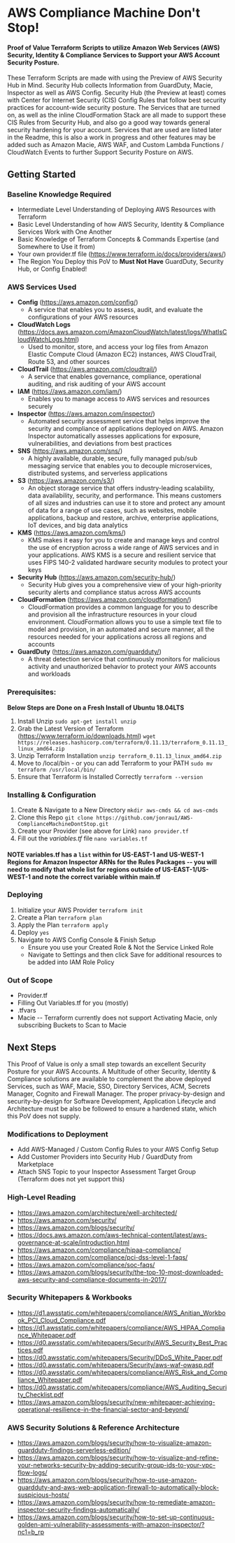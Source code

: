 # AWS Compliance Machine Don't Stop!
#### Proof of Value Terraform Scripts to utilize Amazon Web Services (AWS) Security, Identity & Compliance Services to Support your AWS Account Security Posture. 
These Terraform Scripts are made with using the Preview of AWS Security Hub in Mind. Security Hub collects Information from GuardDuty, Macie, Inspector as well as AWS Config. Security Hub (the Preview at least) comes with Center for Internet Security (CIS) Config Rules that follow best security practices for account-wide security posture. The Services that are turned on, as well as the inline CloudFormation Stack are all made to support these CIS Rules from Security Hub, and also go a good way towards general security hardening for your account. Services that are used are listed later in the Readme, this is also a work in progress and other features may be added such as Amazon Macie, AWS WAF, and Custom Lambda Functions / CloudWatch Events to further Support Security Posture on AWS.

## Getting Started

### Baseline Knowledge Required
- Intermediate Level Understanding of Deploying AWS Resources with Terraform
- Basic Level Understanding of how AWS Security, Identity & Compliance Services Work with One Another
- Basic Knowledge of Terraform Concepts & Commands Expertise (and Somewhere to Use it from)
- Your own provider.tf file (https://www.terraform.io/docs/providers/aws/)
- The Region You Deploy this PoV to **Must Not Have** GuardDuty, Security Hub, or Config Enabled!

### AWS Services Used
- **Config** (https://aws.amazon.com/config/)
    - A service that enables you to assess, audit, and evaluate the configurations of your AWS resources
- **CloudWatch Logs** (https://docs.aws.amazon.com/AmazonCloudWatch/latest/logs/WhatIsCloudWatchLogs.html)
    - Used to monitor, store, and access your log files from Amazon Elastic Compute Cloud (Amazon EC2) instances, AWS CloudTrail, Route 53, and other sources
- **CloudTrail** (https://aws.amazon.com/cloudtrail/)
    - A service that enables governance, compliance, operational auditing, and risk auditing of your AWS account
- **IAM** (https://aws.amazon.com/iam/)
    - Enables you to manage access to AWS services and resources securely
- **Inspector** (https://aws.amazon.com/inspector/)
    - Automated security assessment service that helps improve the security and compliance of applications deployed on AWS. Amazon Inspector automatically assesses applications for exposure, vulnerabilities, and deviations from best practices
- **SNS** (https://aws.amazon.com/sns/)
    - A highly available, durable, secure, fully managed pub/sub messaging service that enables you to decouple microservices, distributed systems, and serverless applications
- **S3** (https://aws.amazon.com/s3/)
    - An object storage service that offers industry-leading scalability, data availability, security, and performance. This means customers of all sizes and industries can use it to store and protect any amount of data for a range of use cases, such as websites, mobile applications, backup and restore, archive, enterprise applications, IoT devices, and big data analytics
- **KMS** (https://aws.amazon.com/kms/)
    - KMS makes it easy for you to create and manage keys and control the use of encryption across a wide range of AWS services and in your applications. AWS KMS is a secure and resilient service that uses FIPS 140-2 validated hardware security modules to protect your keys
- **Security Hub** (https://aws.amazon.com/security-hub/)
    - Security Hub gives you a comprehensive view of your high-priority security alerts and compliance status across AWS accounts
- **CloudFormation** (https://aws.amazon.com/cloudformation/)
    - CloudFormation provides a common language for you to describe and provision all the infrastructure resources in your cloud environment. CloudFormation allows you to use a simple text file to model and provision, in an automated and secure manner, all the resources needed for your applications across all regions and accounts
- **GuardDuty** (https://aws.amazon.com/guardduty/)
    - A threat detection service that continuously monitors for malicious activity and unauthorized behavior to protect your AWS accounts and workloads

### Prerequisites:
**Below Steps are Done on a Fresh Install of Ubuntu 18.04LTS**
1. Install Unzip
`sudo apt-get install unzip`
2. Grab the Latest Version of Terraform (https://www.terraform.io/downloads.html)
`wget https://releases.hashicorp.com/terraform/0.11.13/terraform_0.11.13_linux_amd64.zip`
3. Unzip Terraform Installation
`unzip terraform_0.11.13_linux_amd64.zip`
4. Move to /local/bin - or you can add Terraform to your PATH
`sudo mv terraform /usr/local/bin/`
5. Ensure that Terraform is Installed Correctly
`terraform --version`

### Installing & Configuration
1. Create & Navigate to a New Directory
`mkdir aws-cmds && cd aws-cmds`
2. Clone this Repo
`git clone https://github.com/jonrau1/AWS-ComplianceMachineDontStop.git`
3. Create your Provider (see above for Link)
`nano provider.tf`
4. Fill out the *variables.tf* file
`nano variables.tf`

#### NOTE variables.tf has a `list` within for US-EAST-1 and US-WEST-1 Regions for Amazon Inspector ARNs for the Rules Packages -- you will need to modify that whole list for regions outside of US-EAST-1/US-WEST-1 and note the correct variable within main.tf

### Deploying
1. Initialize your AWS Provider
`terraform init`
2. Create a Plan
`terraform plan`
3. Apply the Plan
`terraform apply`
4. Deploy
`yes`
5. Navigate to AWS Config Console & Finish Setup
    - Ensure you use your Created Role & Not the Service Linked Role
    - Navigate to Settings and then click Save for additional resources to be added into IAM Role Policy

### Out of Scope
- Provider.tf
- Filling Out Variables.tf for you (mostly)
- .tfvars
- Macie -- Terraform currently does not support Activating Macie, only subscribing Buckets to Scan to Macie

## Next Steps
This Proof of Value is only a small step towards an excellent Security Posture for your AWS Accounts. A Multitude of other Security, Identity & Compliance solutions are available to complement the above deployed Services, such as WAF, Macie, SSO, Directory Services, ACM, Secrets Manager, Cognito and Firewall Manager. The proper privacy-by-design and security-by-design for Software Development, Application Lifecycle and Architecture must be also be followed to ensure a hardened state, which this PoV does not supply.

### Modifications to Deployment
- Add AWS-Managed / Custom Config Rules to your AWS Config Setup
- Add Customer Providers into Security Hub / GuardDuty from Marketplace
- Attach SNS Topic to your Inspector Assessment Target Group (Terraform does not yet support this)

### High-Level Reading
- https://aws.amazon.com/architecture/well-architected/
- https://aws.amazon.com/security/
- https://aws.amazon.com/blogs/security/ 
- https://docs.aws.amazon.com/aws-technical-content/latest/aws-governance-at-scale/introduction.html
- https://aws.amazon.com/compliance/hipaa-compliance/
- https://aws.amazon.com/compliance/pci-dss-level-1-faqs/
- https://aws.amazon.com/compliance/soc-faqs/
- https://aws.amazon.com/blogs/security/the-top-10-most-downloaded-aws-security-and-compliance-documents-in-2017/

### Security Whitepapers & Workbooks
- https://d1.awsstatic.com/whitepapers/compliance/AWS_Anitian_Workbook_PCI_Cloud_Compliance.pdf
- https://d1.awsstatic.com/whitepapers/compliance/AWS_HIPAA_Compliance_Whitepaper.pdf
- https://d0.awsstatic.com/whitepapers/Security/AWS_Security_Best_Practices.pdf
- https://d0.awsstatic.com/whitepapers/Security/DDoS_White_Paper.pdf
- https://d0.awsstatic.com/whitepapers/Security/aws-waf-owasp.pdf
- https://d0.awsstatic.com/whitepapers/compliance/AWS_Risk_and_Compliance_Whitepaper.pdf
- https://d0.awsstatic.com/whitepapers/compliance/AWS_Auditing_Security_Checklist.pdf
- https://aws.amazon.com/blogs/security/new-whitepaper-achieving-operational-resilience-in-the-financial-sector-and-beyond/

### AWS Security Solutions & Reference Architecture
- https://aws.amazon.com/blogs/security/how-to-visualize-amazon-guardduty-findings-serverless-edition/
- https://aws.amazon.com/blogs/security/how-to-visualize-and-refine-your-networks-security-by-adding-security-group-ids-to-your-vpc-flow-logs/
- https://aws.amazon.com/blogs/security/how-to-use-amazon-guardduty-and-aws-web-application-firewall-to-automatically-block-suspicious-hosts/
- https://aws.amazon.com/blogs/security/how-to-remediate-amazon-inspector-security-findings-automatically/
- https://aws.amazon.com/blogs/security/how-to-set-up-continuous-golden-ami-vulnerability-assessments-with-amazon-inspector/?nc1=b_rp